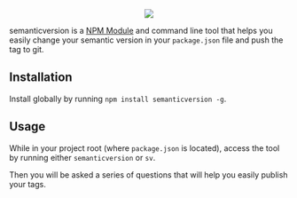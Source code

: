 
<center><img src="http://i.imgur.com/PCCRaLU.jpg|alt=semanticversion" /></center>


semanticversion is a [NPM Module](https://www.npmjs.com/package/semanticversion) and command line tool that helps you easily change your semantic version in your `package.json` file and push the tag to git.


## Installation
Install globally by running `npm install semanticversion -g`.

## Usage

While in your project root (where `package.json` is located), access the tool by running either `semanticversion` or `sv`.

Then you will be asked a series of questions that will help you easily publish your tags.
